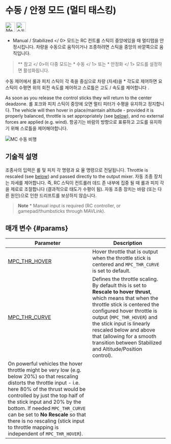 # 수동 / 안정 모드 (멀티 태스킹)

[<img src="../../assets/site/difficulty_medium.png" title="Medium difficulty to fly" width="30px" />](../getting_started/flight_modes.md#key_difficulty)&nbsp;[<img src="../../assets/site/remote_control.svg" title="수동 / 원격 제어 필요" width="30px" />](../getting_started/flight_modes.md#key_manual)&nbsp;

* Manual / Stabilized </ 0> 모드는 RC 컨트롤 스틱이 중앙에있을 때 멀티탭을 안정시킵니다. 차량을 수동으로 움직이거나 조종하려면 스틱을 중앙의 바깥쪽으로 움직입니다.</p> 

> ** 참고 </ 0>이 다중 모드는 * 수동 </ 1> 또는 * 안정화 </ 1> 모드를 설정하면 활성화됩니다.</p> </blockquote> 
> 
> 수동 제어에서 롤과 피치 스틱이 각 축을 중심으로 차량 (자세)을 * 각도로 제어하면 요 스틱이 수평면 위의 회전 속도를 제어하고 스로틀은 고도 / 속도를 제어합니다 .</p> 
> 
> As soon as you release the control sticks they will return to the center deadzone. 롤 포크와 피치 스틱이 중앙에 오면 멀티 피터가 수평을 유지하고 정지합니다. The vehicle will then hover in place/maintain altitude - provided it is properly balanced, throttle is set appropriately (see [below](#params)), and no external forces are applied (e.g. wind). 항공기는 바람의 방향으로 표류하고 고도를 유지하기 위해 스로틀을 제어해야합니다.
> 
> ![MC 수동 비행](../../images/flight_modes/manual_stabilized_MC.png)
> 
> ## 기술적 설명
> 
> 조종사의 입력은 롤 및 피치 각 명령과 요 율 명령으로 전달됩니다. Throttle is rescaled (see [below](#params)) and passed directly to the output mixer. 자동 조종 장치는 자세를 제어합니다. 즉, RC 스틱이 컨트롤러 데드 존 내부에 집중 될 때 롤과 피치 각을 제로로 조절합니다 (결과적으로 태도가 수평이 됨). 자동 조종 장치는 바람 (또는 다른 원인)으로 인한 드리프트를 보상하지 않습니다.
> 
> > **Note** * Manual input is required (RC controller, or gamepad/thumbsticks through MAVLink).
> 
> ## 매개 변수 {#params}
> 
> | Parameter                                                                                           | Description                                                                                                                                                                                                                                                                                                                                                                                                                                                                                                                                                                                                                                                                                                                                                     |
> | --------------------------------------------------------------------------------------------------- | --------------------------------------------------------------------------------------------------------------------------------------------------------------------------------------------------------------------------------------------------------------------------------------------------------------------------------------------------------------------------------------------------------------------------------------------------------------------------------------------------------------------------------------------------------------------------------------------------------------------------------------------------------------------------------------------------------------------------------------------------------------- |
> | <span id="MPC_THR_HOVER"></span>[MPC_THR_HOVER](../advanced_config/parameter_reference.md#MPC_THR_HOVER) | Hover throttle that is output when the throttle stick is centered and `MPC_THR_CURVE` is set to default.                                                                                                                                                                                                                                                                                                                                                                                                                                                                                                                                                                                                                                                        |
> | <span id="MPC_THR_CURVE"></span>[MPC_THR_CURVE](../advanced_config/parameter_reference.md#MPC_THR_CURVE) | Defines the throttle scaling. By default this is set to **Rescale to hover thrust**, which means that when the throttle stick is centered the configured hover throttle is output (`MPC_THR_HOVER`) and the stick input is linearly rescaled below and above that (allowing for a smooth transition between Stabilized and Altitude/Position control).   
> On powerful vehicles the hover throttle might be very low (e.g. below 20%) so that rescaling distorts the throttle input - i.e. here 80% of the thrust would be controlled by just the top half of the stick input and 20% by the bottom. If needed `MPC_THR_CURVE` can be set to **No Rescale** so that there is no rescaling (stick input to throttle mapping is independent of `MPC_THR_HOVER`). |